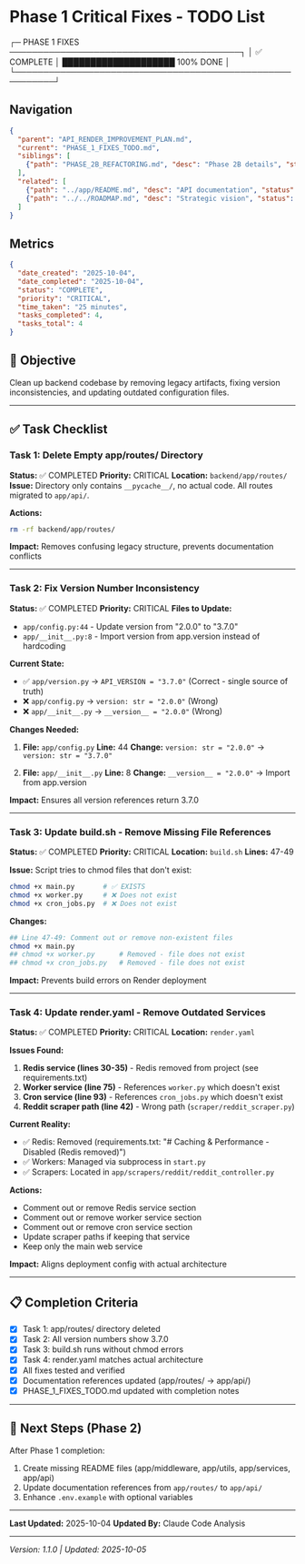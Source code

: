 # Phase 1 Critical Fixes - TODO List

┌─ PHASE 1 FIXES ─────────────────────────────────────────┐
│ ✅ COMPLETE   │ ████████████████████ 100% DONE          │
└─────────────────────────────────────────────────────────┘

## Navigation

```json
{
  "parent": "API_RENDER_IMPROVEMENT_PLAN.md",
  "current": "PHASE_1_FIXES_TODO.md",
  "siblings": [
    {"path": "PHASE_2B_REFACTORING.md", "desc": "Phase 2B details", "status": "ACTIVE"}
  ],
  "related": [
    {"path": "../app/README.md", "desc": "API documentation", "status": "ACTIVE"},
    {"path": "../../ROADMAP.md", "desc": "Strategic vision", "status": "ACTIVE"}
  ]
}
```

## Metrics

```json
{
  "date_created": "2025-10-04",
  "date_completed": "2025-10-04",
  "status": "COMPLETE",
  "priority": "CRITICAL",
  "time_taken": "25 minutes",
  "tasks_completed": 4,
  "tasks_total": 4
}
```

## 🎯 Objective
Clean up backend codebase by removing legacy artifacts, fixing version inconsistencies, and updating outdated configuration files.

---

## ✅ Task Checklist

### Task 1: Delete Empty app/routes/ Directory
**Status:** ✅ COMPLETED
**Priority:** CRITICAL
**Location:** `backend/app/routes/`
**Issue:** Directory only contains `__pycache__/`, no actual code. All routes migrated to `app/api/`.

**Actions:**
```bash
rm -rf backend/app/routes/
```

**Impact:** Removes confusing legacy structure, prevents documentation conflicts

---

### Task 2: Fix Version Number Inconsistency
**Status:** ✅ COMPLETED
**Priority:** CRITICAL
**Files to Update:**
- `app/config.py:44` - Update version from "2.0.0" to "3.7.0"
- `app/__init__.py:8` - Import version from app.version instead of hardcoding

**Current State:**
- ✅ `app/version.py` → `API_VERSION = "3.7.0"` (Correct - single source of truth)
- ❌ `app/config.py` → `version: str = "2.0.0"` (Wrong)
- ❌ `app/__init__.py` → `__version__ = "2.0.0"` (Wrong)

**Changes Needed:**

1. **File:** `app/config.py`
   **Line:** 44
   **Change:** `version: str = "2.0.0"` → `version: str = "3.7.0"`

2. **File:** `app/__init__.py`
   **Line:** 8
   **Change:** `__version__ = "2.0.0"` → Import from app.version

**Impact:** Ensures all version references return 3.7.0

---

### Task 3: Update build.sh - Remove Missing File References
**Status:** ✅ COMPLETED
**Priority:** CRITICAL
**Location:** `build.sh`
**Lines:** 47-49

**Issue:** Script tries to chmod files that don't exist:
```bash
chmod +x main.py       # ✅ EXISTS
chmod +x worker.py     # ❌ Does not exist
chmod +x cron_jobs.py  # ❌ Does not exist
```

**Changes:**
```bash
## Line 47-49: Comment out or remove non-existent files
chmod +x main.py
## chmod +x worker.py      # Removed - file does not exist
## chmod +x cron_jobs.py   # Removed - file does not exist
```

**Impact:** Prevents build errors on Render deployment

---

### Task 4: Update render.yaml - Remove Outdated Services
**Status:** ✅ COMPLETED
**Priority:** CRITICAL
**Location:** `render.yaml`

**Issues Found:**
1. **Redis service (lines 30-35)** - Redis removed from project (see requirements.txt)
2. **Worker service (line 75)** - References `worker.py` which doesn't exist
3. **Cron service (line 93)** - References `cron_jobs.py` which doesn't exist
4. **Reddit scraper path (line 42)** - Wrong path (`scraper/reddit_scraper.py`)

**Current Reality:**
- ✅ Redis: Removed (requirements.txt: "# Caching & Performance - Disabled (Redis removed)")
- ✅ Workers: Managed via subprocess in `start.py`
- ✅ Scrapers: Located in `app/scrapers/reddit/reddit_controller.py`

**Actions:**
- Comment out or remove Redis service section
- Comment out or remove worker service section
- Comment out or remove cron service section
- Update scraper paths if keeping that service
- Keep only the main web service

**Impact:** Aligns deployment config with actual architecture

---

## 📋 Completion Criteria

- [x] Task 1: app/routes/ directory deleted
- [x] Task 2: All version numbers show 3.7.0
- [x] Task 3: build.sh runs without chmod errors
- [x] Task 4: render.yaml matches actual architecture
- [x] All fixes tested and verified
- [x] Documentation references updated (app/routes/ → app/api/)
- [x] PHASE_1_FIXES_TODO.md updated with completion notes

---

## 🔄 Next Steps (Phase 2)

After Phase 1 completion:
1. Create missing README files (app/middleware, app/utils, app/services, app/api)
2. Update documentation references from `app/routes/` to `app/api/`
3. Enhance `.env.example` with optional variables

---

**Last Updated:** 2025-10-04
**Updated By:** Claude Code Analysis

---
_Version: 1.1.0 | Updated: 2025-10-05_
